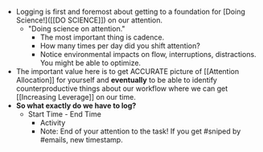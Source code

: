 - Logging is first and foremost about getting to a foundation for [Doing Science!]([[DO SCIENCE]]) on our attention.
    - "Doing science on attention." 
        - The most important thing is cadence. 
        - How many times per day did you shift attention? 
        - Notice environmental impacts on flow, interruptions, distractions. You might be able to optimize. 
- The important value here is to get ACCURATE picture of [[Attention Allocation]] for yourself and **eventually** to be able to identify counterproductive things about our workflow where we can get [[Increasing Leverage]] on our time.
- **So what exactly do we have to log?**
    - Start Time - End Time 
        - Activity 
        - Note: End of your attention to the task! If you get #sniped by #emails, new timestamp. 
